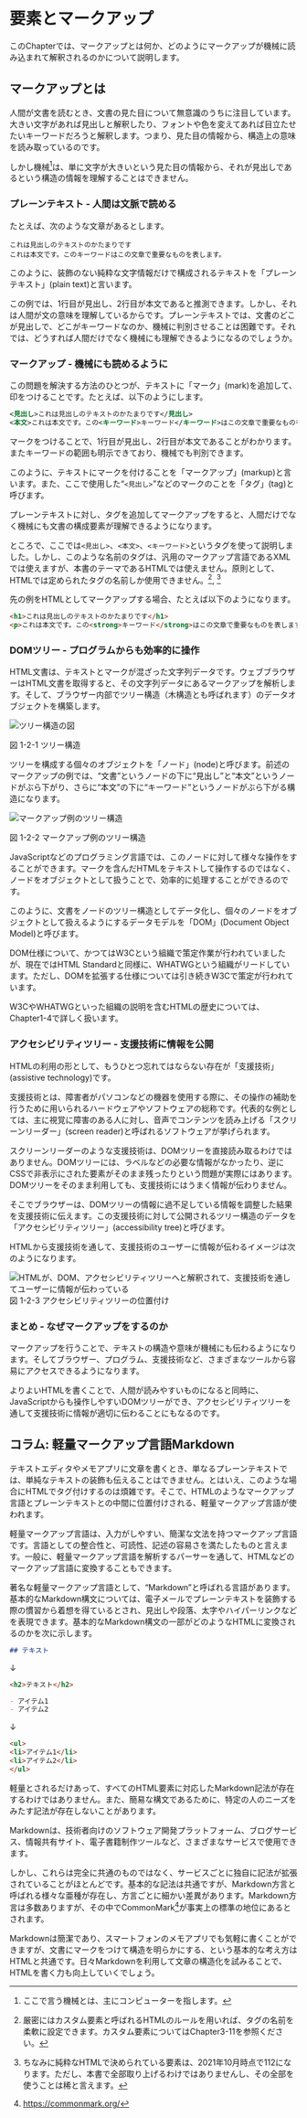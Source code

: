 <!---->
# 要素とマークアップ

<!-- 要素とは何か、マークアップとは何か。HTML、DOMツリー、アクセシビリティツリーなどの話。Markdownとの対比なども。
 ※IDLの話は仕様の読み方のところで扱う想定。-->
このChapterでは、マークアップとは何か、どのようにマークアップが機械に読み込まれて解釈されるのかについて説明します。

## マークアップとは

人間が文書を読むとき、文書の見た目について無意識のうちに注目しています。大きい文字があれば見出しと解釈したり、フォントや色を変えてあれば目立たせたいキーワードだろうと解釈します。つまり、見た目の情報から、構造上の意味を読み取っているのです。

しかし機械[^1]は、単に文字が大きいという見た目の情報から、それが見出しであるという構造の情報を理解することはできません。

[^1]: ここで言う機械とは、主にコンピューターを指します。

### プレーンテキスト - 人間は文脈で読める

たとえば、次のような文章があるとします。

```text
これは見出しのテキストのかたまりです
これは本文です。このキーワードはこの文章で重要なものを表します。
```

このように、装飾のない純粋な文字情報だけで構成されるテキストを「プレーンテキスト」(plain text)と言います。

この例では、1行目が見出し、2行目が本文であると推測できます。しかし、それは人間が文の意味を理解しているからです。プレーンテキストでは、文書のどこが見出しで、どこがキーワードなのか、機械に判別させることは困難です。それでは、どうすれば人間だけでなく機械にも理解できるようになるのでしょうか。

### マークアップ - 機械にも読めるように

この問題を解決する方法のひとつが、テキストに「マーク」(mark)を追加して、印をつけることです。たとえば、以下のようにします。

```xml
<見出し>これは見出しのテキストのかたまりです</見出し>
<本文>これは本文です。この<キーワード>キーワード</キーワード>はこの文章で重要なものを表します。</本文>
```

マークをつけることで、1行目が見出し、2行目が本文であることがわかります。またキーワードの範囲も明示できており、機械でも判別できます。

このように、テキストにマークを付けることを「マークアップ」(markup)と言います。また、ここで使用した“`<見出し>`”などのマークのことを「タグ」(tag)と呼びます。

プレーンテキストに対し、タグを追加してマークアップをすると、人間だけでなく機械にも文書の構成要素が理解できるようになります。

ところで、ここでは`<見出し>`、`<本文>`、`<キーワード>`というタグを使って説明しました。しかし、このような名前のタグは、汎用のマークアップ言語であるXMLでは使えますが、本書のテーマであるHTMLでは使えません。原則として、HTMLでは定められたタグの名前しか使用できません。[^2], [^3]

先の例をHTMLとしてマークアップする場合、たとえば以下のようになります。

```html
<h1>これは見出しのテキストのかたまりです</h1>
<p>これは本文です。この<strong>キーワード</strong>はこの文章で重要なものを表します。</p>
```

[^2]: 厳密にはカスタム要素と呼ばれるHTMLのルールを用いれば、タグの名前を柔軟に設定できます。カスタム要素についてはChapter3-11を参照ください。

[^3]: ちなみに純粋なHTMLで決められている要素は、2021年10月時点で112になります。ただし、本書で全部取り上げるわけではありませんし、その全部を使うことは稀と言えます。

### DOMツリー - プログラムからも効率的に操作

HTML文書は、テキストとマークが混ざった文字列データです。ウェブブラウザーはHTML文書を取得すると、その文字列データにあるマークアップを解析します。そして、ブラウザー内部でツリー構造（木構造とも呼ばれます）のデータオブジェクトを構築します。

![ツリー構造の図](../img/1-2-01.png)

図 1-2-1 ツリー構造

ツリーを構成する個々のオブジェクトを「ノード」(node)と呼びます。前述のマークアップの例では、“文書”というノードの下に“見出し”と“本文”というノードがぶら下がり、さらに“本文”の下に“キーワード”というノードがぶら下がる構造になります。

![マークアップ例のツリー構造](../img/1-2-02.png)

図 1-2-2 マークアップ例のツリー構造

JavaScriptなどのプログラミング言語では、このノードに対して様々な操作をすることができます。マークを含んだHTMLをテキストして操作するのではなく、ノードをオブジェクトとして扱うことで、効率的に処理することができるのです。

このように、文書をノードのツリー構造としてデータ化し、個々のノードをオブジェクトとして扱えるようにするデータモデルを「DOM」(Document Object Model)と呼びます。

DOM仕様について、かつてはW3Cという組織で策定作業が行われていましたが、現在ではHTML Standardと同様に、WHATWGという組織がリードしています。ただし、DOMを拡張する仕様<!--DOM3 Eventsと称されていたUI Eventsなど-->については引き続きW3Cで策定が行われています。

W3CやWHATWGといった組織の説明を含むHTMLの歴史については、Chapter1-4で詳しく扱います。

<!--
https://www.html5rocks.com/ja/tutorials/internals/howbrowserswork/
-->

### アクセシビリティツリー - 支援技術に情報を公開

HTMLの利用の形として、もうひとつ忘れてはならない存在が「支援技術」(assistive technology)です。

支援技術とは、障害者がパソコンなどの機器を使用する際に、その操作の補助を行うために用いられるハードウェアやソフトウェアの総称です。代表的な例としては、主に視覚に障害のある人に対し、音声でコンテンツを読み上げる「スクリーンリーダー」(screen reader)と呼ばれるソフトウェアが挙げられます。

スクリーンリーダーのような支援技術は、DOMツリーを直接読み取るわけではありません。DOMツリーには、ラベルなどの必要な情報がなかったり、逆にCSSで非表示にされた要素がそのまま残ったりという問題が実際にはあります。DOMツリーをそのまま利用しても、支援技術にはうまく情報が伝わりません。

そこでブラウザーは、DOMツリーの情報に過不足している情報を調整した結果を支援技術に伝えます。この支援技術に対して公開されるツリー構造のデータを「アクセシビリティツリー」(accessibility tree)と呼びます。

HTMLから支援技術を通して、支援技術のユーザーに情報が伝わるイメージは次のようになります。

![HTMLが、DOM、アクセシビリティツリーへと解釈されて、支援技術を通してユーザーに情報が伝わっている](../img/1-2-03.png)
図 1-2-3 アクセシビリティツリーの位置付け

<!--
元URL：
https://github.com/WICG/aom/blob/gh-pages/images/DOM-a11y-tree.png
これを作り直す必要
-->

<!--
https://developer.mozilla.org/ja/docs/Tools/Accessibility_inspector
https://developers.google.com/web/fundamentals/accessibility/semantics-builtin/the-accessibility-tree?hl=ja
-->

### まとめ - なぜマークアップをするのか

マークアップを行うことで、テキストの構造や意味が機械にも伝わるようになります。そしてブラウザー、プログラム、支援技術など、さまざまなツールから容易にアクセスできるようになります。

よりよいHTMLを書くことで、人間が読みやすいものになると同時に、JavaScriptからも操作しやすいDOMツリーができ、アクセシビリティツリーを通して支援技術に情報が適切に伝わることにもなるのです。

## コラム: 軽量マークアップ言語Markdown

テキストエディタやメモアプリに文章を書くとき、単なるプレーンテキストでは、単純なテキストの装飾も伝えることはできません。とはいえ、このような場合にHTMLでタグ付けするのは煩雑です。そこで、HTMLのようなマークアップ言語とプレーンテキストとの中間に位置付けされる、軽量マークアップ言語が使われます。

軽量マークアップ言語は、入力がしやすい、簡潔な文法を持つマークアップ言語です。言語としての整合性と、可読性、記述の容易さを満たしたものと言えます。一般に、軽量マークアップ言語を解析するパーサーを通して、HTMLなどのマークアップ言語に変換することもできます。

著名な軽量マークアップ言語として、“Markdown”と呼ばれる言語があります。基本的なMarkdown構文については、電子メールでプレーンテキストを装飾する際の慣習から着想を得ているとされ、見出しや段落、太字やハイパーリンクなどを表現できます。基本的なMarkdown構文の一部がどのようなHTMLに変換されるのかを次に示します。

```markdown
## テキスト
```

↓

```html
<h2>テキスト</h2>
```

```markdown
- アイテム1
- アイテム2
```

↓

```html
<ul>
<li>アイテム1</li>
<li>アイテム2</li>
</ul>
```

軽量とされるだけあって、すべてのHTML要素に対応したMarkdown記法が存在するわけではありません。また、簡易な構文であるために、特定の人のニーズをみたす記法が存在しないことがあります。

Markdownは、技術者向けのソフトウェア開発プラットフォーム<!-- GitHub -->、ブログサービス<!-- はてなブログ -->、情報共有サイト<!-- Qiita -->、電子書籍制作ツールなど、さまざまなサービスで使用できます。

しかし、これらは完全に共通のものではなく、サービスごとに独自に記法が拡張されていることがほとんどです。基本的な記法は共通ですが、Markdown方言と呼ばれる様々な亜種が存在し、方言ごとに細かい差異があります。Markdown方言は多数ありますが、その中でCommonMark[^4]が事実上の標準の地位にあるとされます。

[^4]: https://commonmark.org/

Markdownは簡潔であり、スマートフォンのメモアプリでも気軽に書くことができますが、文書にマークをつけて構造を明らかにする、という基本的な考え方はHTMLと共通です。日々Markdownを利用して文章の構造化を試みることで、HTMLを書く力も向上していくでしょう。
